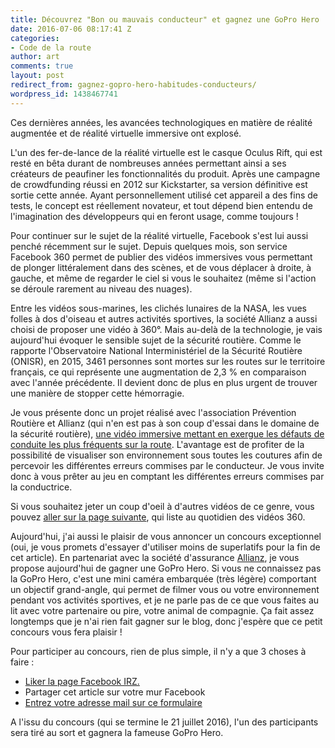 ```yaml
---
title: Découvrez "Bon ou mauvais conducteur" et gagnez une GoPro Hero
date: 2016-07-06 08:17:41 Z
categories:
- Code de la route
author: art
comments: true
layout: post
redirect_from: gagnez-gopro-hero-habitudes-conducteurs/
wordpress_id: 1438467741
---
```


Ces dernières années, les avancées technologiques en matière de réalité augmentée et de réalité virtuelle immersive ont explosé.

L'un des fer-de-lance de la réalité virtuelle est le casque Oculus Rift, qui est resté en bêta durant de nombreuses années permettant ainsi a ses créateurs de peaufiner les fonctionnalités du produit. Après une campagne de crowdfunding réussi en 2012 sur Kickstarter, sa version définitive est sortie cette année. Ayant personnellement utilisé cet appareil a des fins de tests, le concept est réellement novateur, et tout dépend bien entendu de l'imagination des développeurs qui en feront usage, comme toujours !

<!-- more -->

Pour continuer sur le sujet de la réalité virtuelle, Facebook s'est lui aussi penché récemment sur le sujet. Depuis quelques mois, son service Facebook 360 permet de publier des vidéos immersives vous permettant de plonger littéralement dans des scènes, et de vous déplacer à droite, à gauche, et même de regarder le ciel si vous le souhaitez (même si l'action se déroule rarement au niveau des nuages).


Entre les vidéos sous-marines, les clichés lunaires de la NASA, les vues folles à dos d'oiseau et autres activités sportives, la société Allianz a aussi choisi de proposer une vidéo à 360°. Mais au-delà de la technologie, je vais aujourd'hui évoquer le sensible sujet de la sécurité routière. Comme le rapporte l'Observatoire National Interministériel de la Sécurité Routière (ONISR), en 2015, 3461 personnes sont mortes sur les routes sur le territoire français, ce qui représente une augmentation de 2,3 % en comparaison avec l'année précédente. Il devient donc de plus en plus urgent de trouver une manière de stopper cette hémorragie.

Je vous présente donc un projet réalisé avec l'association Prévention Routière et Allianz (qui n'en est pas à son coup d'essai dans le domaine de la sécurité routière), [une vidéo immersive mettant en exergue les défauts de conduite les plus fréquents sur la route](http://www.allianz.fr/prevention360). L'avantage est de profiter de la possibilité de visualiser son environnement sous toutes les coutures afin de percevoir les différentes erreurs commises par le conducteur. Je vous invite donc à vous prêter au jeu en comptant les différentes erreurs commises par la conductrice.

Si vous souhaitez jeter un coup d'oeil à d'autres vidéos de ce genre, vous pouvez [aller sur la page suivante](https://www.facebook.com/Facebook360/), qui liste au quotidien des vidéos 360.

Aujourd'hui, j'ai aussi le plaisir de vous annoncer un concours exceptionnel (oui, je vous promets d'essayer d'utiliser moins de superlatifs pour la fin de cet article). En partenariat avec la société d'assurance [Allianz](http://www.allianz.fr/), je vous propose aujourd'hui de gagner une GoPro Hero. Si vous ne connaissez pas la GoPro Hero, c'est une mini caméra embarquée (très légère) comportant un objectif grand-angle, qui permet de filmer vous ou votre environnement pendant vos activités sportives, et je ne parle pas de ce que vous faites au lit avec votre partenaire ou pire, votre animal de compagnie. Ça fait assez longtemps que je n'ai rien fait gagner sur le blog, donc j'espère que ce petit concours vous fera plaisir !

Pour participer au concours, rien de plus simple, il n'y a que 3 choses à faire :

* [Liker la page Facebook IRZ.](https://www.facebook.com/irz.fr/)
* Partager cet article sur votre mur Facebook
* [Entrez votre adresse mail sur ce formulaire](https://docs.google.com/forms/d/17CY0EurYm3qvX0X2lUQ9EHLhMu9uO35WpiRv74zGqHU/viewform)

A l'issu du concours (qui se termine le 21 juillet 2016), l'un des participants sera tiré au sort et gagnera la fameuse GoPro Hero.
